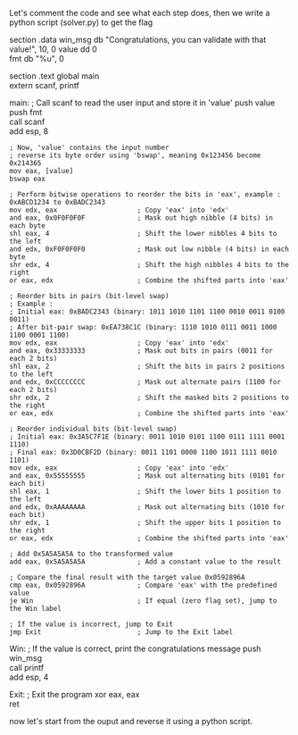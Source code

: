 Let's comment the code and see what each step does, then we write a python script (solver.py) to get the flag 

section .data
    win_msg db "Congratulations, you can validate with that value!", 10, 0 
    value dd 0                   
    fmt db "%u", 0                

section .text
    global main                    
    extern scanf, printf            

main:
    ; Call scanf to read the user input and store it in 'value'
    push value                      
    push fmt                        
    call scanf                      
    add esp, 8                     

    ; Now, 'value' contains the input number
    ; reverse its byte order using 'bswap', meaning 0x123456 become 0x214365
    mov eax, [value]               
    bswap eax                     

    ; Perform bitwise operations to reorder the bits in 'eax', example : 0xABCD1234 to 0xBADC2343
    mov edx, eax                    ; Copy 'eax' into 'edx'
    and eax, 0x0F0F0F0F             ; Mask out high nibble (4 bits) in each byte
    shl eax, 4                      ; Shift the lower nibbles 4 bits to the left
    and edx, 0xF0F0F0F0             ; Mask out low nibble (4 bits) in each byte
    shr edx, 4                      ; Shift the high nibbles 4 bits to the right
    or eax, edx                     ; Combine the shifted parts into 'eax'

    ; Reorder bits in pairs (bit-level swap)
    ; Example : 
    ; Initial eax: 0xBADC2343 (binary: 1011 1010 1101 1100 0010 0011 0100 0011)
    ; After bit-pair swap: 0xEA738C1C (binary: 1110 1010 0111 0011 1000 1100 0001 1100)
    mov edx, eax                    ; Copy 'eax' into 'edx'
    and eax, 0x33333333             ; Mask out bits in pairs (0011 for each 2 bits)
    shl eax, 2                      ; Shift the bits in pairs 2 positions to the left
    and edx, 0xCCCCCCCC             ; Mask out alternate pairs (1100 for each 2 bits)
    shr edx, 2                      ; Shift the masked bits 2 positions to the right
    or eax, edx                     ; Combine the shifted parts into 'eax'

    ; Reorder individual bits (bit-level swap)
    ; Initial eax: 0x3A5C7F1E (binary: 0011 1010 0101 1100 0111 1111 0001 1110)
    ; Final eax: 0x3D0CBF2D (binary: 0011 1101 0000 1100 1011 1111 0010 1101)
    mov edx, eax                    ; Copy 'eax' into 'edx'
    and eax, 0x55555555             ; Mask out alternating bits (0101 for each bit)
    shl eax, 1                      ; Shift the lower bits 1 position to the left
    and edx, 0xAAAAAAAA             ; Mask out alternating bits (1010 for each bit)
    shr edx, 1                      ; Shift the upper bits 1 position to the right
    or eax, edx                     ; Combine the shifted parts into 'eax'

    ; Add 0x5A5A5A5A to the transformed value
    add eax, 0x5A5A5A5A             ; Add a constant value to the result

    ; Compare the final result with the target value 0x0592896A
    cmp eax, 0x0592896A             ; Compare 'eax' with the predefined value
    je Win                          ; If equal (zero flag set), jump to the Win label

    ; If the value is incorrect, jump to Exit
    jmp Exit                        ; Jump to the Exit label

Win:
    ; If the value is correct, print the congratulations message
    push win_msg                   
    call printf                    
    add esp, 4                      

Exit:
    ; Exit the program
    xor eax, eax                    
    ret                             

now let's start from the ouput and reverse it using a python script.